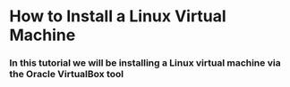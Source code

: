 # How to Install a Linux Virtual Machine 
### In this tutorial we will be installing a Linux virtual machine via the Oracle VirtualBox tool
